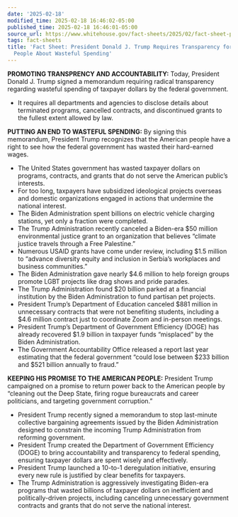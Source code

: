 ```yaml
---
date: '2025-02-18'
modified_time: 2025-02-18 16:46:02-05:00
published_time: 2025-02-18 16:46:01-05:00
source_url: https://www.whitehouse.gov/fact-sheets/2025/02/fact-sheet-president-donald-j-trump-requires-transparency-for-the-american-people-about-wasteful-spending/
tags: fact-sheets
title: 'Fact Sheet: President Donald J. Trump Requires Transparency for the American
  People About Wasteful Spending'
---
```

 
**PROMOTING TRANSPRENCY AND ACCOUNTABILITY:** Today, President Donald J.
Trump signed a memorandum requiring radical transparency regarding
wasteful spending of taxpayer dollars by the federal government.

-   It requires all departments and agencies to disclose details about
    terminated programs, cancelled contracts, and discontinued grants to
    the fullest extent allowed by law.

**PUTTING AN END TO WASTEFUL SPENDING:** By signing this memorandum,
President Trump recognizes that the American people have a right to see
how the federal government has wasted their hard-earned wages.

-   The United States government has wasted taxpayer dollars on
    programs, contracts, and grants that do not serve the American
    public’s interests.
-   For too long, taxpayers have subsidized ideological projects
    overseas and domestic organizations engaged in actions that
    undermine the national interest.
-   The Biden Administration spent billions on electric vehicle charging
    stations, yet only a fraction were completed.
-   The Trump Administration recently canceled a Biden-era $50 million
    environmental justice grant to an organization that believes
    “climate justice travels through a Free Palestine.”
-   Numerous USAID grants have come under review, including $1.5 million
    to “advance diversity equity and inclusion in Serbia’s workplaces
    and business communities.”
-   The Biden Administration gave nearly $4.6 million to help foreign
    groups promote LGBT projects like drag shows and pride parades. 
-   The Trump Administration found $20 billion parked at a financial
    institution by the Biden Administration to fund partisan pet
    projects.
-   President Trump’s Department of Education canceled $881 million in
    unnecessary contracts that were not benefiting students, including a
    $4.6 million contract just to coordinate Zoom and in-person
    meetings.
-   President Trump’s Department of Government Efficiency (DOGE) has
    already recovered $1.9 billion in taxpayer funds “misplaced” by the
    Biden Administration.
-   The Government Accountability Office released a report last year
    estimating that the federal government “could lose between $233
    billion and $521 billion annually to fraud.”

**KEEPING HIS PROMISE TO THE AMERICAN PEOPLE:** President Trump
campaigned on a promise to return power back to the American people by
“cleaning out the Deep State, firing rogue bureaucrats and career
politicians, and targeting government corruption.”

-   President Trump recently signed a memorandum to stop last-minute
    collective bargaining agreements issued by the Biden Administration
    designed to constrain the incoming Trump Administration from
    reforming government.
-   President Trump created the Department of Government Efficiency
    (DOGE) to bring accountability and transparency to federal spending,
    ensuring taxpayer dollars are spent wisely and effectively.
-   President Trump launched a 10-to-1 deregulation initiative, ensuring
    every new rule is justified by clear benefits for taxpayers.
-   The Trump Administration is aggressively investigating Biden-era
    programs that wasted billions of taxpayer dollars on inefficient and
    politically-driven projects, including canceling unnecessary
    government contracts and grants that do not serve the national
    interest.
